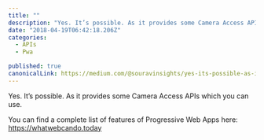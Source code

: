 ```yaml
---
title: ""
description: "Yes. It’s possible. As it provides some Camera Access APIs which you can use. You can find a complete list of features of Progressive Web Apps here: https://whatwebcando.today."
date: "2018-04-19T06:42:18.206Z"
categories: 
  - APIs
  - Pwa

published: true
canonicalLink: https://medium.com/@souravinsights/yes-its-possible-as-it-provides-some-camera-access-apis-which-you-can-use-2b8877f4a1d7
---
```


Yes. It’s possible. As it provides some Camera Access APIs which you can use.

You can find a complete list of features of Progressive Web Apps here: https://whatwebcando.today